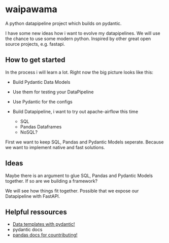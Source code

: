 # waipawama
A python datapipeline project which builds on pydantic.

I have some new ideas how i want to evolve my datapipelines.
We will use the chance to use some modern python. Inspired by other great open source projects, e.g. fastapi.

## How to get started
In the process i will learn a lot.
Right now the big picture looks like this:

- Build Pydantic Data Models
- Use them for testing your DataPipeline
- Use Pydantic for the configs

- Build Datapipeline, i want to try out apache-airflow this time
  - SQL
  - Pandas Dataframes
  - NoSQL?

First we want to keep SQL, Pandas and Pydantic Models seperate. Because we want to implement native and fast solutions.


## Ideas
Maybe there is an argument to glue SQL, Pandas and Pydantic Models together. If so are we building a framework?

We will see how things fit together. Possible that we expose our Datapipeline with FastAPI.

## Helpful ressources
- [Data templates with pydantic!](https://ianwhitestone.work/data-templates-with-pydantic/)
- pydantic docs
- [pandas docs for countributing!](https://pandas.pydata.org/pandas-docs/stable/development/contributing.html#type-hints)